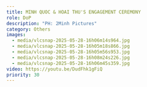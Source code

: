 ```yaml
---
title: MINH QUOC & HOAI THU'S ENGAGEMENT CEREMONY
role: DoP
description: "PH: 2Minh Pictures"
category: Others
images:
  - media/vlcsnap-2025-05-28-16h06m14s964.jpg
  - media/vlcsnap-2025-05-28-16h05m18s866.jpg
  - media/vlcsnap-2025-05-28-16h05m56s953.jpg
  - media/vlcsnap-2025-05-28-16h08m24s226.jpg
  - media/vlcsnap-2025-05-28-16h06m45s359.jpg
video: https://youtu.be/DudFhk1gFiQ
priority: 30
---
```

